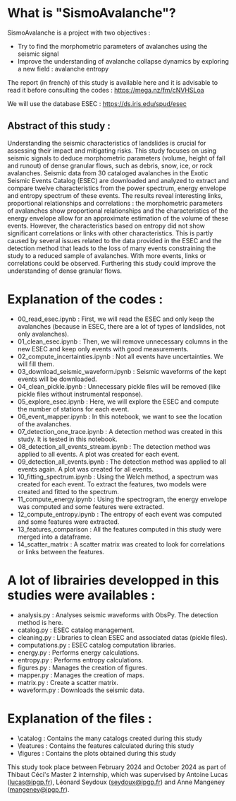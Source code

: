 # What is "SismoAvalanche"?

SismoAvalanche is a project with two objectives :
- Try to find the morphometric parameters of avalanches using the seismic signal
- Improve the understanding of avalanche collapse dynamics by exploring a new field : avalanche entropy

The report (in french) of this study is available here and it is advisable to read it before consulting the codes : https://mega.nz/fm/cNVHSLoa

We will use the database ESEC : https://ds.iris.edu/spud/esec

## Abstract of this study :
Understanding the seismic characteristics of landslides is crucial for assessing their impact and mitigating risks. This study focuses on using seismic signals to deduce morphometric parameters (volume, height of fall and runout) of dense granular flows, such as debris, snow, ice, or rock avalanches. Seismic data from 30 cataloged avalanches in the Exotic Seismic Events Catalog (ESEC) are downloaded and analyzed to extract and compare twelve characteristics from the power spectrum, energy envelope and entropy spectrum of these events. The results reveal interesting links, proportional relationships and correlations : the morphometric parameters of avalanches show proportional relationships and the characteristics of the energy envelope allow for an approximate estimation of the volume of these events. However, the characteristics based on entropy did not show significant correlations or links with other characteristics. This is partly caused by several issues related to the data provided in the ESEC and the detection method that leads to the loss of many events constraining the study to a reduced sample of avalanches. With more events, links or correlations could be observed. Furthering this study could improve the understanding of dense granular flows.


# Explanation of the codes :
- 00_read_esec.ipynb : First, we will read the ESEC and only keep the avalanches (because in ESEC, there are a lot of types of landslides, not only avalanches).
- 01_clean_esec.ipynb : Then, we will remove unnecessary columns in the new ESEC and keep only events with good measurements.
- 02_compute_incertainties.ipynb : Not all events have uncertainties. We will fill them.
- 03_download_seismic_waveform.ipynb : Seismic waveforms of the kept events will be downloaded.
- 04_clean_pickle.ipynb : Unnecessary pickle files will be removed (like pickle files without instrumental response).
- 05_explore_esec.ipynb : Here, we will explore the ESEC and compute the number of stations for each event.
- 06_event_mapper.ipynb : In this notebook, we want to see the location of the avalanches.
- 07_detection_one_trace.ipynb : A detection method was created in this study. It is tested in this notebook.
- 08_detection_all_events_stream.ipynb : The detection method was applied to all events. A plot was created for each event.
- 09_detection_all_events.ipynb : The detection method was applied to all events again. A plot was created for all events.
- 10_fitting_spectrum.ipynb : Using the Welch method, a spectrum was created for each event. To extract the features, two models were created and fitted to the spectrum.
- 11_compute_energy.ipynb : Using the spectrogram, the energy envelope was computed and some features were extracted.
- 12_compute_entropy.ipynb : The entropy of each event was computed and some features were extracted.
- 13_features_comparison : All the features computed in this study were merged into a dataframe.
- 14_scatter_matrix : A scatter matrix was created to look for correlations or links between the features.

# A lot of librairies developped in this studies were availables :
- analysis.py : Analyses seismic waveforms with ObsPy. The detection method is here.
- catalog.py : ESEC catalog management.
- cleaning.py : Libraries to clean ESEC and associated datas (pickle files).
- computations.py : ESEC catalog computation libraries.
- energy.py : Performs energy calculations.
- entropy.py : Performs entropy calculations.
- figures.py : Manages the creation of figures.
- mapper.py : Manages the creation of maps.
- matrix.py : Create a scatter matrix.
- waveform.py : Downloads the seismic data.

# Explanation of the files :
- \catalog : Contains the many catalogs created during this study
- \features : Contains the features calculated during this study
- \figures : Contains the plots obtained during this study


This study took place between February 2024 and October 2024 as part of Thibaut Céci's Master 2 internship, which was supervised by Antoine Lucas (lucas@ipgp.fr), Léonard Seydoux (seydoux@ipgp.fr) and Anne Mangeney (mangeney@ipgp.fr).
